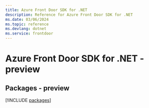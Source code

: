 ```yaml
---
title: Azure Front Door SDK for .NET
description: Reference for Azure Front Door SDK for .NET
ms.date: 03/06/2024
ms.topic: reference
ms.devlang: dotnet
ms.service: frontdoor
---
```

# Azure Front Door SDK for .NET - preview
## Packages - preview
[!INCLUDE [packages](front-door-index.md)]